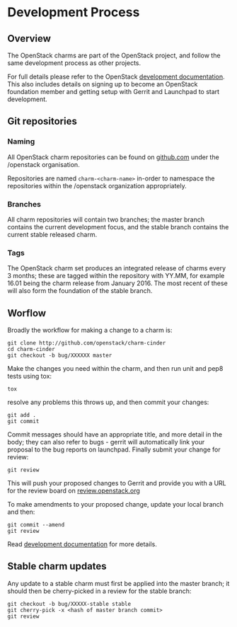 # Development Process

## Overview

The OpenStack charms are part of the OpenStack project, and follow the same development process as other projects.

For full details please refer to the OpenStack [development documentation][].  This also includes details on signing up to become an OpenStack foundation member and getting setup with Gerrit and Launchpad to start development.

[development documentation]: http://docs.openstack.org/infra/manual/developers.html

## Git repositories

### Naming

All OpenStack charm repositories can be found on [github.com][] under the /openstack organisation.

Repositories are named `charm-<charm-name>` in-order to namespace the repositories within the /openstack organization appropriately.

[github.com]: https://github.com/openstack?query=charm

### Branches

All charm repositories will contain two branches; the master branch contains the current development focus, and the stable branch contains the current stable released charm.

### Tags

The OpenStack charm set produces an integrated release of charms every 3 months; these are tagged within the repository with YY.MM, for example 16.01 being the charm release from January 2016.  The most recent of these will also form the foundation of the stable branch.

## Worflow

Broadly the workflow for making a change to a charm is:

```
git clone http://github.com/openstack/charm-cinder
cd charm-cinder
git checkout -b bug/XXXXXX master
```

Make the changes you need within the charm, and then run unit and pep8 tests using tox:

```
tox
```

resolve any problems this throws up, and then commit your changes:

```
git add .
git commit
```

Commit messages should have an appropriate title, and more detail in the body; they can also refer to bugs - gerrit will automatically link your proposal to the bug reports on launchpad.  Finally submit your change for review:

```
git review
```

This will push your proposed changes to Gerrit and provide you with a URL for the review board on [review.openstack.org][]

To make amendments to your proposed change, update your local branch and then:

```
git commit --amend
git review
```

[review.openstack.org]: http://review.openstack.org


Read [development documentation][] for more details.

## Stable charm updates

Any update to a stable charm must first be applied into the master branch; it should then be cherry-picked in a review for the stable branch:

```
git checkout -b bug/XXXXX-stable stable
git cherry-pick -x <hash of master branch commit>
git review
```
